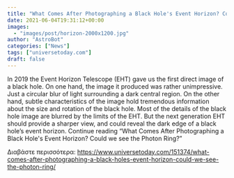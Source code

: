 ```yaml
---
title: "What Comes After Photographing a Black Hole's Event Horizon? Could we see the Photon Ring?"
date: 2021-06-04T19:31:12+00:00
images:
  - "images/post/horizon-2000x1200.jpg"
author: "AstroBot"
categories: ["News"]
tags: ["universetoday.com"]
draft: false
---
```


In 2019 the Event Horizon Telescope (EHT) gave us the first direct image of a black hole. On one hand, the image it produced was rather unimpressive. Just a circular blur of light surrounding a dark central region. On the other hand, subtle characteristics of the image hold tremendous information about the size and rotation of the black hole. Most of the details of the black hole image are blurred by the limits of the EHT. But the next generation EHT should provide a sharper view, and could reveal the dark edge of a black hole’s event horizon. Continue reading “What Comes After Photographing a Black Hole's Event Horizon? Could we see the Photon Ring?” 

Διαβάστε περισσότερα: https://www.universetoday.com/151374/what-comes-after-photographing-a-black-holes-event-horizon-could-we-see-the-photon-ring/
